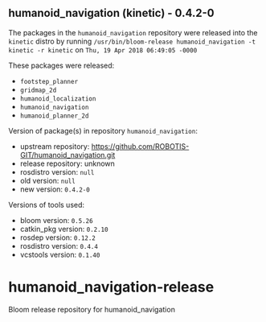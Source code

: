 ## humanoid_navigation (kinetic) - 0.4.2-0

The packages in the `humanoid_navigation` repository were released into the `kinetic` distro by running `/usr/bin/bloom-release humanoid_navigation -t kinetic -r kinetic` on `Thu, 19 Apr 2018 06:49:05 -0000`

These packages were released:
- `footstep_planner`
- `gridmap_2d`
- `humanoid_localization`
- `humanoid_navigation`
- `humanoid_planner_2d`

Version of package(s) in repository `humanoid_navigation`:

- upstream repository: https://github.com/ROBOTIS-GIT/humanoid_navigation.git
- release repository: unknown
- rosdistro version: `null`
- old version: `null`
- new version: `0.4.2-0`

Versions of tools used:

- bloom version: `0.5.26`
- catkin_pkg version: `0.2.10`
- rosdep version: `0.12.2`
- rosdistro version: `0.4.4`
- vcstools version: `0.1.40`


# humanoid_navigation-release
Bloom release repository for humanoid_navigation
